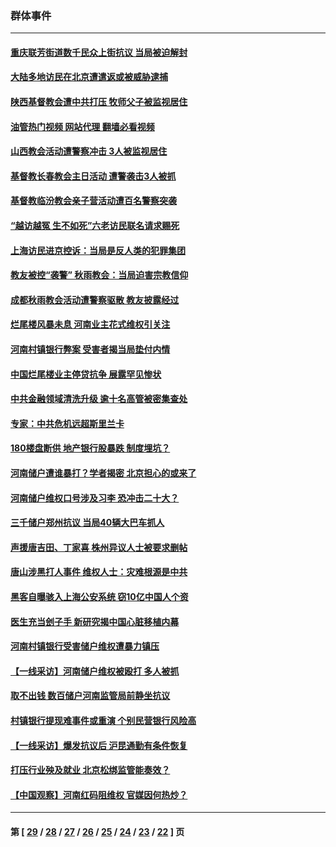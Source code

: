 ### 群体事件
---
#### [重庆联芳街道数千民众上街抗议 当局被迫解封](../../pages/ncid279/n13812220.md?08302045) 
#### [大陆多地访民在北京遭遣返或被威胁逮捕](../../pages/ncid279/n13812104.md?08302045) 
#### [陕西基督教会遭中共打压 牧师父子被监视居住](../../pages/ncid279/n13811611.md?08302045) 
#### [油管热门视频 网站代理 翻墙必看视频](http://209.222.30.114:81/youtube.html?08302045)
#### [山西教会活动遭警察冲击 3人被监视居住](../../pages/ncid279/n13808966.md?08302045) 
#### [基督教长春教会主日活动 遭警袭击3人被抓](../../pages/ncid279/n13806935.md?08302045) 
#### [基督教临汾教会亲子营活动遭百名警察突袭](../../pages/ncid279/n13806527.md?08302045) 
#### [“越访越冤 生不如死”六老访民联名请求赐死](../../pages/ncid279/n13805907.md?08302045) 
#### [上海访民进京控诉：当局是反人类的犯罪集团](../../pages/ncid279/n13803858.md?08302045) 
#### [教友被控“袭警” 秋雨教会：当局迫害宗教信仰](../../pages/ncid279/n13803563.md?08302045) 
#### [成都秋雨教会活动遭警察驱散 教友披露经过](../../pages/ncid279/n13802541.md?08302045) 
#### [烂尾楼风暴未息 河南业主花式维权引关注](../../pages/ncid279/n13794519.md?08302045) 
#### [河南村镇银行弊案 受害者揭当局垫付内情](../../pages/ncid279/n13791990.md?08302045) 
#### [中国烂尾楼业主停贷抗争 展露罕见惨状](../../pages/ncid279/n13787794.md?08302045) 
#### [中共金融领域清洗升级 逾十名高管被密集查处](../../pages/ncid279/n13782694.md?08302045) 
#### [专家：中共危机远超斯里兰卡](../../pages/ncid279/n13782248.md?08302045) 
#### [180楼盘断供 地产银行股暴跌 制度埋坑？](../../pages/ncid279/n13780778.md?08302045) 
#### [河南储户遭谁暴打？学者揭密 北京担心的或来了](../../pages/ncid279/n13779407.md?08302045) 
#### [河南储户维权口号涉及习李 恐冲击二十大？](../../pages/ncid279/n13778148.md?08302045) 
#### [三千储户郑州抗议 当局40辆大巴车抓人](../../pages/ncid279/n13777593.md?08302045) 
#### [声援唐吉田、丁家喜 株州异议人士被要求删帖](../../pages/ncid279/n13775534.md?08302045) 
#### [唐山涉黑打人事件 维权人士：灾难根源是中共](../../pages/ncid279/n13773534.md?08302045) 
#### [黑客自曝骇入上海公安系统 窃10亿中国人个资](../../pages/ncid279/n13773395.md?08302045) 
#### [医生充当刽子手 新研究揭中国心脏移植内幕](../../pages/ncid279/n13772291.md?08302045) 
#### [河南村镇银行受害储户维权遭暴力镇压](../../pages/ncid279/n13770841.md?08302045) 
#### [【一线采访】河南储户维权被殴打 多人被抓](../../pages/ncid279/n13768629.md?08302045) 
#### [取不出钱 数百储户河南监管局前静坐抗议](../../pages/ncid279/n13767198.md?08302045) 
#### [村镇银行提现难事件或重演 个别民营银行风险高](../../pages/ncid279/n13764495.md?08302045) 
#### [【一线采访】爆发抗议后 沪昆通勤有条件恢复](../../pages/ncid279/n13763504.md?08302045) 
#### [打压行业殃及就业 北京松绑监管能奏效？](../../pages/ncid279/n13761130.md?08302045) 
#### [【中国观察】河南红码阻维权 官媒因何热炒？](../../pages/ncid279/n13760146.md?08302045) 

---
#### 第 [ [29](./29.md?08302045) / [28](./28.md?08302045) / [27](./27.md?08302045) / [26](./26.md?08302045) / [25](./25.md?08302045) / [24](./24.md?08302045) / [23](./23.md?08302045) / [22](./22.md?08302045) ] 页
